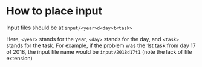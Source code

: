 # How to place input

Input files should be at `input/<year>d<day>t<task>`

Here, `<year>` stands for the year, `<day>` stands for the day, and `<task>` stands for the task.  For example, if the problem was the 1st task from day 17 of 2018, the input file name would be `input/2018d17t1` (note the lack of file extension)

